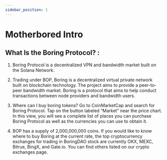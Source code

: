 ```yaml
---
sidebar_position: 1
---
```


# Motherbored Intro


## What Is the Boring Protocol? :

1. Boring Protocol is a decentralized VPN and bandwidth market built on the Solana Network.
 
2. Trading under BOP, Boring is a decentralized virtual private network built on blockchain technology. The project aims to provide a peer-to-peer bandwidth market. Boring is a protocol that aims to help conduct transactions between node providers and bandwidth users.

2. Where can I buy boring tokens?
Go to CoinMarketCap and search for Boring Protocol. Tap on the button labeled “Market” near the price chart. In this view, you will see a complete list of places you can purchase Boring Protocol as well as the currencies you can use to obtain it.
3. BOP has a supply of 2,000,000,000 coins. If you would like to know where to buy Boring at the current rate, the top cryptocurrency exchanges for trading in BoringDAO stock are currently OKX, MEXC, Bitrue, BingX, and Gate.io. You can find others listed on our crypto exchanges page.
